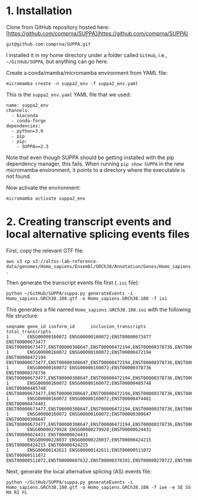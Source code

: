 # 1. Installation

Clone from GitHub repository hosted here: [https://github.com/comprna/SUPPA](https://github.com/comprna/SUPPA)

```
git@github.com:comprna/SUPPA.git
```

I installed it in my home directory under a folder called `GitHub`, i.e., `~/GitHub/SUPPA`, but anything can go here.

Create a conda/mamba/micromamba environment from YAML file:

```
micromamba create -n suppa2_env -f suppa2_env.yaml
```

This is the `suppa2_env.yaml` YAML file that we used:

```
name: suppa2_env
channels:
  - bioconda
  - conda-forge
dependencies:
  - python=3.9
  - pip
  - pip:
    - SUPPA==2.3
```

Note that even though SUPPA should be getting installed with the pip dependency manager, this fails. When running `pip show SUPPA` in the new micromamba environment, it points to a directory where the executable is not found.

Now activate the environment:

```
micromamba activate suppa2_env
```


# 2. Creating transcript events and local alternative splicing events files

First, copy the relevant GTF file:

```
aws s3 cp s3://altos-lab-reference-data/genomes/Homo_sapiens/Ensembl/GRCh38/Annotation/Genes/Homo_sapiens.GRCh38.108.gtf .
```

Then generate the transcript events file first (`.ioi` file):

```
python ~/GitHub/SUPPA/suppa.py generateEvents -i Homo_sapiens.GRCh38.108.gtf -o Homo_sapiens.GRCh38.108 -f ioi
```

This generates a file named `Homo_sapiens.GRCh38.108.ioi` with the following file structure:

```
seqname gene_id isoform_id      inclusion_transcripts   total_transcripts
1       ENSG00000160072 ENSG00000160072;ENST00000673477 ENST00000673477 ENST00000673477,ENST00000308647,ENST00000472194,ENST00000378736,ENST00000485748,ENST00000474481
1       ENSG00000160072 ENSG00000160072;ENST00000472194 ENST00000472194 ENST00000673477,ENST00000308647,ENST00000472194,ENST00000378736,ENST00000485748,ENST00000474481
1       ENSG00000160072 ENSG00000160072;ENST00000378736 ENST00000378736 ENST00000673477,ENST00000308647,ENST00000472194,ENST00000378736,ENST00000485748,ENST00000474481
1       ENSG00000160072 ENSG00000160072;ENST00000485748 ENST00000485748 ENST00000673477,ENST00000308647,ENST00000472194,ENST00000378736,ENST00000485748,ENST00000474481
1       ENSG00000160072 ENSG00000160072;ENST00000474481 ENST00000474481 ENST00000673477,ENST00000308647,ENST00000472194,ENST00000378736,ENST00000485748,ENST00000474481
1       ENSG00000160072 ENSG00000160072;ENST00000308647 ENST00000308647 ENST00000673477,ENST00000308647,ENST00000472194,ENST00000378736,ENST00000485748,ENST00000474481
1       ENSG00000279928 ENSG00000279928;ENST00000624431 ENST00000624431 ENST00000624431
1       ENSG00000228037 ENSG00000228037;ENST00000424215 ENST00000424215 ENST00000424215
1       ENSG00000142611 ENSG00000142611;ENST00000511072 ENST00000511072 ENST00000511072,ENST00000607632,ENST00000378391,ENST00000270722,ENST00000514189,ENST00000512462,ENST00000463591,ENST00000509860,ENST00000378389,ENST00000606170
```

Next, generate the local alternative splicing (AS) events file:

```
python ~/GitHub/SUPPA/suppa.py generateEvents -i Homo_sapiens.GRCh38.108.gtf -o Homo_sapiens.GRCh38.108 -f ioe -e SE SS MX RI FL
```